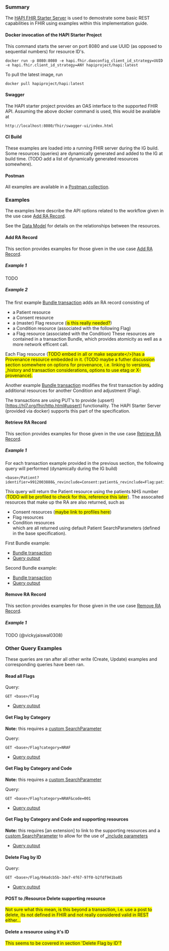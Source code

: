### Summary

The [HAPI FHIR Starter Server](https://github.com/hapifhir/hapi-fhir-jpaserver-starter) is used to demostrate some basic REST capabilities in FHIR using examples within this implementation guide.

#### Docker invocation of the HAPI Starter Project

This command starts the server on port 8080 and use UUID (as opposed to sequential numbers) for resource ID's.

```
docker run -p 8080:8080 -e hapi.fhir.daoconfig_client_id_strategy=UUID -e hapi.fhir.client_id_strategy=ANY hapiproject/hapi:latest
```

To pull the latest image, run

```
docker pull hapiproject/hapi:latest
```

#### Swagger

The HAPI starter project provides an OAS interface to the supported FHIR API.  Assuming the above docker command is used, this would be available at

```
http://localhost:8080/fhir/swagger-ui/index.html
```

#### CI Build

These examples are loaded into a running FHIR server during the IG build.  Some resources (queries) are dynamically generated and added to the IG at build time.  (TODO add a list of dynamically generated resources somewhere).

#### Postman

All examples are available in a [Postman collection](assets/postman/postman_collection.json).

### Examples

The examples here describe the API options related to the workflow given in the use case [Add RA Record](add-ra-record.html).

See the [Data Model](data-model.html) for details on the relationships between the resources.  

#### Add RA Record

This section provides examples for those given in the use case [Add RA Record](add-ra-record.html).

##### Example 1

TODO

##### Example 2

The first example [Bundle transaction](Bundle-0001-add-condition-transaction-example.html) adds an RA record consisting of 
* a Patient resource
* a Consent resource 
* a (master) Flag resource (<span style="background-color: #FFFF00">is this really needed?</span>) 
* a Condition resource (associated with the following Flag)
* a Flag resource (associated with the Condition)
These resources are contained in a transaction Bundle, which provides atomicity as well as a more network efficent call.  

Each Flag resource (<span style="background-color: #FFFF00">TODO embed in all or make separate</>)has a Provenance resource embedded in it.  (<span style="background-color: #FFFF00">TODO maybe a futher discussion section somewhere on options for provenance, i.e. linking to versions, _history and transaction considerations, options to use etag or X-provenance</span>).  

Another example [Bundle transaction](Bundle-0002-add-condition-transaction-example.html) modifies the first transaction by adding additional resources for another Condition and adjustment (Flag).  

The transactions are using PUT's to provide (upsert)[https://hl7.org/fhir/http.html#upsert] functionality.  The HAPI Starter Server (provided via docker) supports this part of the specification.

#### Retrieve RA Record

This section provides examples for those given in the use case [Retrieve RA Record](retrieve-ra-record.html).

##### Example 1

For each transaction example provided in the previous section, the following query will performed (dynamically during the IG build)  

```
<base>/Patient?identifier=9912003888&_revinclude=Consent:patient&_revinclude=Flag:patient&_revinclude=Condition:patient  
```

This query will return the Patient resource using the patients NHS number (<span style="background-color: #FFFF00">TODO will be profiled to check for this, reference this later</span>).  The assocaited resources that make up the RA are also returned, such as  
* Consent resources (<span style="background-color: #FFFF00">maybe link to profiles here</span>)  
* Flag resources  
* Condition resources  
which are all returned using default Patient SearchParameters (defined in the base specification).   

First Bundle example:  
* [Bundle transaction](Bundle-0001-add-condition-transaction-example.html)  
* [Query output](Bundle-QUERY-OUTPUT--0001-add-condition-transaction-example.1.html)  

Second Bundle example:  
* [Bundle transaction](Bundle-0002-add-condition-transaction-example.html)  
* [Query output](Bundle-QUERY-OUTPUT--0002-add-condition-transaction-example.2.html)  

#### Remove RA Record

This section provides examples for those given in the use case [Remove RA Record](todo.html).

##### Example 1

TODO (@vickyjaiswal0308)

### Other Query Examples

These queries are ran after all other write (Create, Update) examples and corresponding queries have been ran.

#### Read all Flags

Query:
```
GET <base>/Flag
```

* [Query output](Bundle-QUERY-OUTPUT--READ-0001-get-all-flags.html)

#### Get Flag by Category

**Note:** this requires a [custom SearchParameter](SearchParameter-0000-flag-category-searchparameter.html)

Query:
```
GET <base>/Flag?category=NRAF  
```
* [Query output](Bundle-QUERY-OUTPUT--READ-0002-get-flag-by-category.html)  

#### Get Flag by Category and Code

**Note:** this requires a [custom SearchParameter](SearchParameter-0000-flag-code-searchparameter.html)

Query:  
```  
GET <base>/Flag?category=NRAF&code=001  
```  
* [Query output](Bundle-QUERY-OUTPUT--READ-0003-get-flag-by-category-and-code.html)  

#### Get Flag by Category and Code and supporting resources

**Note:** this requires [an extension] to link to the supporting resources and a [custom SearchParameter](todo.html) to allow for the use of [_include parameters](https://www.hl7.org/fhir/search.html#include)

* [Query output](todo.html)

#### Delete Flag by ID

Query:
```
GET <base>/Flag/04adcb5b-3de7-4f67-97f0-b2fdf941ba85
```

* [Query output](OperationOutcome-QUERY-OUTPUT--DELETE-0008-delete-flag-by-id.html)

#### POST to /Resource Delete supporting resource

<span style="background-color: #FFFF00">Not sure what this mean, is this beyond a transaction, i.e. use a post to delete, its not defined in FHIR and not really considered valid in REST either...</span>

#### Delete a resource using it's ID

<span style="background-color: #FFFF00">This seems to be covered in section 'Delete Flag by ID'?</span>